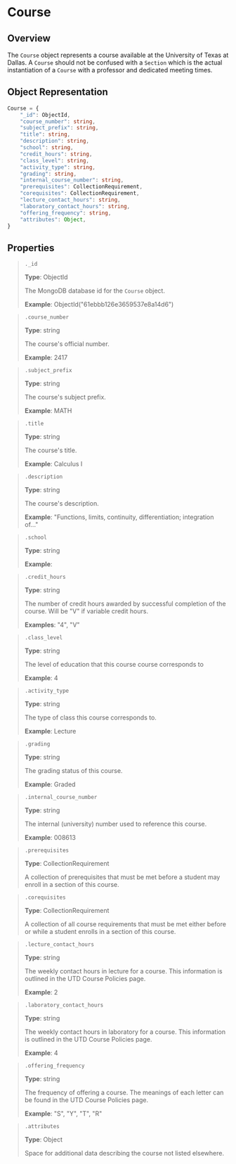 # Course

## Overview

The `Course` object represents a course available at the University of Texas at Dallas. A `Course` should not be confused with a `Section` which is the actual instantiation of a `Course` with a professor and dedicated meeting times.

## Object Representation

```ts
Course = {
    "_id": ObjectId,
    "course_number": string,
    "subject_prefix": string,
    "title": string,
    "description": string,
    "school": string,
    "credit_hours": string,
    "class_level": string,
    "activity_type": string,
    "grading": string,
    "internal_course_number": string,
    "prerequisites": CollectionRequirement,
    "corequisites": CollectionRequirement,
    "lecture_contact_hours": string,
    "laboratory_contact_hours": string,
    "offering_frequency": string,
    "attributes": Object,
}
```

## Properties

> `._id`
>
> **Type**: ObjectId
>
> The MongoDB database id for the `Course` object.
>
> **Example**: ObjectId("61ebbb126e3659537e8a14d6")

> `.course_number`
>
> **Type**: string
>
> The course's official number.
>
> **Example**: 2417

> `.subject_prefix`
>
> **Type**: string
>
> The course's subject prefix.
>
> **Example**: MATH

> `.title`
>
> **Type**: string
>
> The course's title.
>
> **Example**: Calculus I

> `.description`
>
> **Type**: string
>
> The course's description.
>
> **Example**: "Functions, limits, continuity, differentiation; integration of..."

> `.school`
>
> **Type**: string
>
> 
>
> **Example**: 

> `.credit_hours`
>
> **Type**: string
>
> The number of credit hours awarded by successful completion of the course. Will be "V" if variable credit hours.
>
> **Examples**: "4", "V"

> `.class_level`
>
> **Type**: string
>
> The level of education that this course course corresponds to
>
> **Example**: 4

> `.activity_type`
>
> **Type**: string
>
> The type of class this course corresponds to.
>
> **Example**: Lecture

> `.grading`
>
> **Type**: string
>
> The grading status of this course.
>
> **Example**: Graded

> `.internal_course_number`
>
> **Type**: string
>
> The internal (university) number used to reference this course.
>
> **Example**: 008613

> `.prerequisites`
>
> **Type**: CollectionRequirement
>
> A collection of prerequisites that must be met before a student may enroll in a section of this course.

> `.corequisites`
>
> **Type**: CollectionRequirement
>
> A collection of all course requirements that must be met either before or while a student enrolls in a section of this course.

> `.lecture_contact_hours`
>
> **Type**: string
>
> The weekly contact hours in lecture for a course. This information is outlined in the UTD Course Policies page.
>
> **Example**: 2

> `.laboratory_contact_hours`
>
> **Type**: string
>
> The weekly contact hours in laboratory for a course. This information is outlined in the UTD Course Policies page.
>
> **Example**: 4

> `.offering_frequency`
>
> **Type**: string
>
> The frequency of offering a course. The meanings of each letter can be found in the UTD Course Policies page.
>
> **Example**: "S", "Y", "T", "R"

> `.attributes`
>
> **Type**: Object
>
> Space for additional data describing the course not listed elsewhere.
